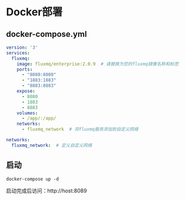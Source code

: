 # Docker部署


## docker-compose.yml
```yaml
version: '3'
services:
  fluxmq:
    image: fluxmq/enterprise:2.0.9  # 请替换为您的fluxmq镜像名称和标签
    ports:
      - "8080:8080"
      - "1883:1883"
      - "8883:8883"
    expose:
      - 8080
      - 1883
      - 8883
    volumes:
      - /app/:/app/
    networks:
      - fluxmq_network  # 将fluxmq服务添加到自定义网络

networks:
  fluxmq_network:  # 定义自定义网络
```


## 启动
```shell
docker-compose up -d
```

启动完成后访问：http://host:8089 

